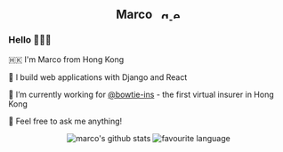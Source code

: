 <h2 align="center">
  <span>
     Marco &nbsp;
  </span>

  <a href="https://github.com/marcolcl">
    <img src="https://cdn.jsdelivr.net/npm/simple-icons@3.0.1/icons/github.svg" alt="github" height="16" width="16" />
  </a>
  
  <a href="mailto:marco.lui@bowtie.com.hk">
    <img src="https://cdn.jsdelivr.net/npm/simple-icons@3.0.1/icons/mail-dot-ru.svg" alt="email" height="16" width="16" />
  </a>
</h2>


### Hello 🧑🏼‍💻

🇭🇰 I'm Marco from Hong Kong

📝 I build web applications with Django and React

🔭 I’m currently working for [@bowtie-ins](https://github.com/bowtie-ins) - the first virtual insurer in Hong Kong

💬 Feel free to ask me anything!


<p align="center">
  <img
    alt="marco's github stats"
    src="https://github-readme-stats.vercel.app/api?username=marcolcl&show_icons=true&hide_border=true&count_private=true&include_all_commits=true&hide=stars,prs,contribs"
  />
  <img
    alt="favourite language"
    src="https://github-readme-stats.vercel.app/api/top-langs/?username=marcolcl&layout=compact&hide_border=true&hide_title=true"
  />
</div>


<!--
**marcolcl/marcolcl** is a ✨ _special_ ✨ repository because its `README.md` (this file) appears on your GitHub profile.

Here are some ideas to get you started:

- 🔭 I’m currently working on ...
- 🌱 I’m currently learning ...
- 👯 I’m looking to collaborate on ...
- 🤔 I’m looking for help with ...
- 💬 Ask me about ...
- 📫 How to reach me: ...
- 😄 Pronouns: ...
- ⚡ Fun fact: ...
-->
